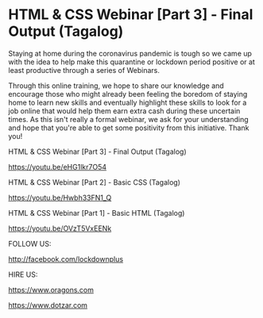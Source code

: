 # HTML & CSS Webinar [Part 3] - Final Output (Tagalog)
Staying at home during the coronavirus pandemic is tough so we came up with the idea to help make this quarantine or lockdown period positive or at least productive through a series of Webinars. 

Through this online training, we hope to share our knowledge and encourage those who might already been feeling the boredom of staying home to learn new skills and eventually highlight these skills to look for a job online that would help them earn extra cash during these uncertain times. As this isn't really a formal webinar, we ask for your understanding and hope that you're able to get some positivity from this initiative. Thank you! 

HTML & CSS Webinar [Part 3] - Final Output (Tagalog)

https://youtu.be/eHG1lkr7O54

HTML & CSS Webinar [Part 2] - Basic CSS (Tagalog)

https://youtu.be/Hwbh33FN1_Q

HTML & CSS Webinar [Part 1] - Basic HTML (Tagalog)

https://youtu.be/OVzT5VxEENk


FOLLOW US:

http://facebook.com/lockdownplus


HIRE US:

https://www.oragons.com

https://www.dotzar.com
